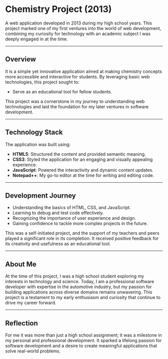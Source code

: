 # Chemistry Project (2013)

A web application developed in 2013 during my high school years. This project marked one of my first ventures into the world of web development, combining my curiosity for technology with an academic subject I was deeply engaged in at the time.

---

## Overview

It is a simple yet innovative application aimed at making chemistry concepts more accessible and interactive for students. By leveraging basic web technologies, this project sought to:

- Serve as an educational tool for fellow students.

This project was a cornerstone in my journey to understanding web technologies and laid the foundation for my later ventures in software development.

---

## Technology Stack

The application was built using:

- **HTML5**: Structured the content and provided semantic meaning.
- **CSS3**: Styled the application for an engaging and visually appealing experience.
- **JavaScript**: Powered the interactivity and dynamic content updates.
- **Notepad++**: My go-to editor at the time for writing and editing code.

---

## Development Journey

- Understanding the basics of HTML, CSS, and JavaScript.
- Learning to debug and test code effectively.
- Recognizing the importance of user experience and design.
- Gaining confidence to tackle more complex projects in the future.

This was a self-initiated project, and the support of my teachers and peers played a significant role in its completion. It received positive feedback for its creativity and usefulness as an educational tool.

---

## About Me

At the time of this project, I was a high school student exploring my interests in technology and science. Today, I am a professional software developer with expertise in the automotive industry, but my passion for building applications across diverse domains remains unwavering. This project is a testament to my early enthusiasm and curiosity that continue to drive my career forward.

---

## Reflection

For me it was more than just a high school assignment; it was a milestone in my personal and professional development. It sparked a lifelong passion for software development and a desire to create meaningful applications that solve real-world problems.

